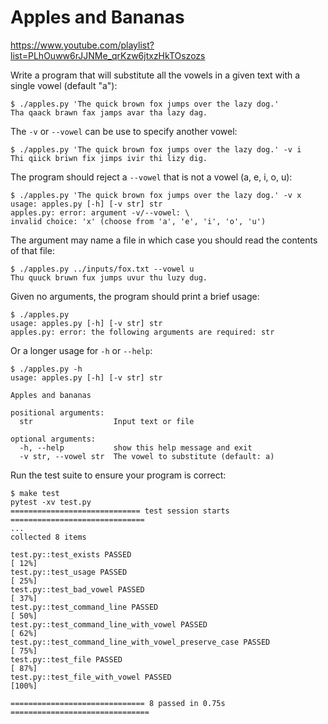 # Apples and Bananas

https://www.youtube.com/playlist?list=PLhOuww6rJJNMe_qrKzw6jtxzHkTOszozs

Write a program that will substitute all the vowels in a given text with a single vowel (default "a"):

```
$ ./apples.py 'The quick brown fox jumps over the lazy dog.'
Tha qaack brawn fax jamps avar tha lazy dag.
```

The `-v` or `--vowel` can be use to specify another vowel:

```
$ ./apples.py 'The quick brown fox jumps over the lazy dog.' -v i
Thi qiick briwn fix jimps ivir thi lizy dig.
```

The program should reject a `--vowel` that is not a vowel (a, e, i, o, u):

```
$ ./apples.py 'The quick brown fox jumps over the lazy dog.' -v x
usage: apples.py [-h] [-v str] str
apples.py: error: argument -v/--vowel: \
invalid choice: 'x' (choose from 'a', 'e', 'i', 'o', 'u')
```

The argument may name a file in which case you should read the contents of that file:

```
$ ./apples.py ../inputs/fox.txt --vowel u
Thu quuck bruwn fux jumps uvur thu luzy dug.
```

Given no arguments, the program should print a brief usage:

```
$ ./apples.py
usage: apples.py [-h] [-v str] str
apples.py: error: the following arguments are required: str
```

Or a longer usage for `-h` or `--help`:

```
$ ./apples.py -h
usage: apples.py [-h] [-v str] str

Apples and bananas

positional arguments:
  str                  Input text or file

optional arguments:
  -h, --help           show this help message and exit
  -v str, --vowel str  The vowel to substitute (default: a)
```

Run the test suite to ensure your program is correct:

```
$ make test
pytest -xv test.py
============================= test session starts ==============================
...
collected 8 items

test.py::test_exists PASSED                                              [ 12%]
test.py::test_usage PASSED                                               [ 25%]
test.py::test_bad_vowel PASSED                                           [ 37%]
test.py::test_command_line PASSED                                        [ 50%]
test.py::test_command_line_with_vowel PASSED                             [ 62%]
test.py::test_command_line_with_vowel_preserve_case PASSED               [ 75%]
test.py::test_file PASSED                                                [ 87%]
test.py::test_file_with_vowel PASSED                                     [100%]

============================== 8 passed in 0.75s ===============================
```
